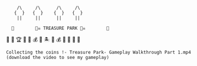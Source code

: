         /\     /\      /\     /\    
       {  }   {  }    {  }   {  }  
        ||     ||      ||     ||    
~~~~~~~~~~~~~~~~~~~~~~~~~~~~~~~~~~~~
  🌳        🏴‍☠️ TREASURE PARK 🏴‍☠️        🌳
~~~~~~~~~~~~~~~~~~~~~~~~~~~~~~~~~~~~
   🌲         🌿       🏆       🌿         🌲
       💰    💎   🏝️   💎    💰
  🌴         🌴         🌴         🌴
~~~~~~~~~~~~~~~~~~~~~~~~~~~~~~~~~~~~
Collecting the coins !- Treasure Park- Gameplay Walkthrough Part 1.mp4 (download the video to see my gameplay)
